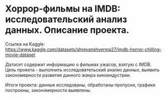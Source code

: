 # Хоррор-фильмы на IMDB: исследовательский анализ данных. Описание проекта.

Ссылка на Kaggle: https://www.kaggle.com/datasets/shreyanshverma27/imdb-horror-chilling-movie-dataset

Датасет содержит информацию о фильмах ужасов, взятую с IMDB. Цель проекта - выполнить исследовательский анализ данных, выявить закономерности развития данного жанра киноиндустрии.

Итоги проекта: данные исследованы, обработаны пропуски, графики построены, закономерности выявлены.
